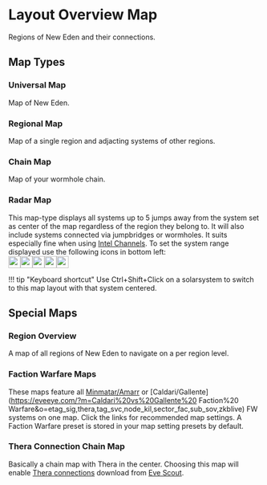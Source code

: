 # Layout Overview Map
Regions of New Eden and their connections.
## Map Types
### Universal Map
Map of New Eden.

### Regional Map
Map of a single region and adjacting systems of other regions.

### Chain Map
Map of your wormhole chain.

### Radar Map
This map-type displays all systems up to 5 jumps away from the system set as center of the map regardless of the region they belong to. It will also include systems connected via jumpbridges or wormholes. It suits especially fine when using [Intel Channels](https://eveeye.readthedocs.io/en/latest/sharing/intel-channels/).
To set the system range displayed use the following icons in bottom left:<br>
<img src="https://raw.githubusercontent.com/Risingson/eedocs/master/docs/images/5.png" width="24" height="24" ><img src="https://raw.githubusercontent.com/Risingson/eedocs/master/docs/images/4.png" width="24" height="24" ><img src="https://raw.githubusercontent.com/Risingson/eedocs/master/docs/images/3.png" width="24" height="24" ><img src="https://raw.githubusercontent.com/Risingson/eedocs/master/docs/images/2.png" width="24" height="24" ><img src="https://raw.githubusercontent.com/Risingson/eedocs/master/docs/images/1.png" width="24" height="24" ><br>

!!! tip "Keyboard shortcut"
    Use Ctrl+Shift+Click on a solarsystem to switch to this map layout with that system centered.
    
## Special Maps

### Region Overview
A map of all regions of New Eden to navigate on a per region level.

### Faction Warfare Maps
These maps feature all [Minmatar/Amarr](https://eveeye.com/?m=Minmatar%20vs%20Amarr%20Faction%20Warfare&o=etag_sig,thera,tag_svc,node_kil,sector_fac,sub_sov,zkblive) or [Caldari/Gallente](https://eveeye.com/?m=Caldari%20vs%20Gallente%20 Faction%20 Warfare&o=etag_sig,thera,tag_svc,node_kil,sector_fac,sub_sov,zkblive) FW systems on one map. Click the links for recommended map settings. A Faction Warfare preset is stored in your map setting presets by default.

### Thera Connection Chain Map
Basically a chain map with Thera in the center. Choosing this map will enable [Thera connections](https://eveeye.readthedocs.io/en/latest/map/misc/#Thera-Connections) download from [Eve Scout](https://www.eve-scout.com/).

<!--stackedit_data:
eyJoaXN0b3J5IjpbMzcwNTk5Njk4LC00NTMzMTU1OTksLTIwNz
k5ODkzOTUsLTEzNjAzOTI1NjEsLTg5MTI3MDM2MywxNTExMTgy
MjI1LC00NTAyMzYyODIsOTE4NTM0NDc0LDE0NTk0ODEzMjYsLT
EyNTQ4MjE3MjddfQ==
-->